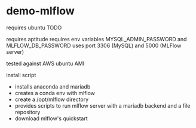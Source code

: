 # demo-mlflow

requires ubuntu TODO

requires aptitude
requires env variables MYSQL_ADMIN_PASSWORD and MLFLOW_DB_PASSWORD
uses port 3306 (MySQL) and 5000 (MLFlow server)

tested against AWS ubuntu AMI

install script
- installs anaconda and mariadb
- creates a conda env with mlflow
- create a /opt/mlflow directory
- provides scripts to run mlflow server with a mariadb backend and a file repository
- download mlflow's quickstart
